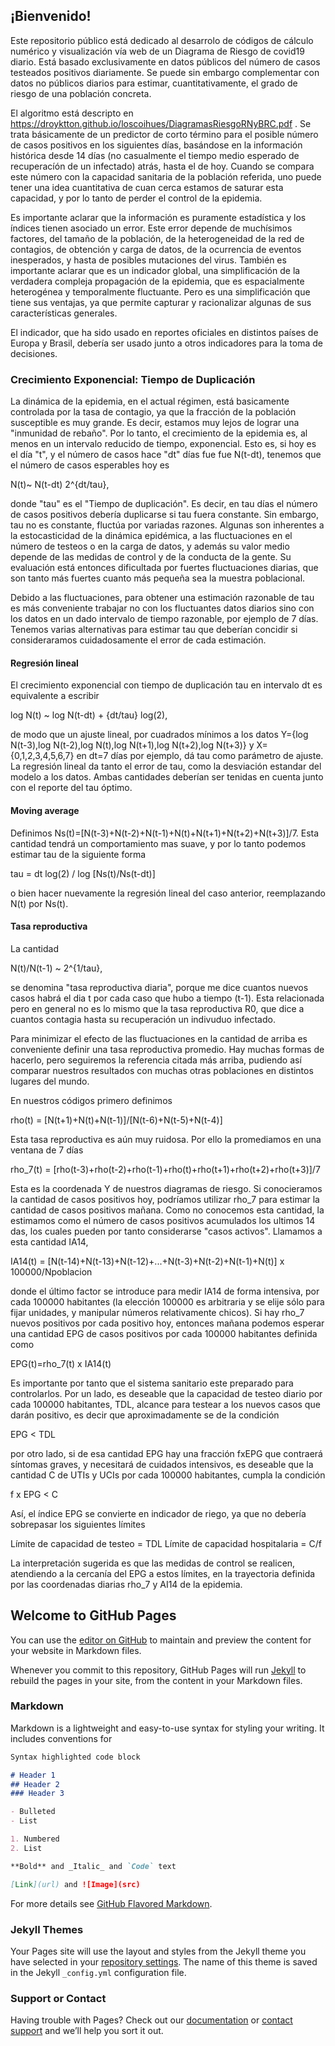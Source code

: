 ## ¡Bienvenido!

Este repositorio público está dedicado al desarrolo de códigos de cálculo numérico y visualización vía web de un Diagrama de Riesgo de covid19 diario. Está basado exclusivamente en datos públicos del número de casos testeados positivos diariamente. Se puede sin embargo complementar con datos no públicos diarios para estimar, cuantitativamente, el grado de riesgo de una población concreta. 

El algoritmo está descripto en https://droyktton.github.io/loscoihues/DiagramasRiesgoRNyBRC.pdf .
Se trata básicamente de un predictor de corto término para el posible número de casos positivos en los siguientes días, basándose en la información histórica desde 14 días (no casualmente el tiempo medio esperado de recuperacíón de un infectado) atrás, hasta el de hoy. Cuando se compara este número con la capacidad sanitaria de la población referida, uno puede tener una idea cuantitativa de cuan cerca estamos de saturar esta capacidad, y por lo tanto de perder el control de la epidemia.

Es importante aclarar que la información es puramente estadística y los índices tienen asociado un error. Este error depende de muchísimos factores, del tamaño de la población, de la heterogeneidad de la red de contagios, de obtención y carga de datos, de la ocurrencia de eventos inesperados, y hasta de posibles mutaciones del virus. También es importante aclarar que es un indicador global, una simplificación de la verdadera compleja propagación de la epidemia, que es espacialmente heterogénea y temporalmente fluctuante. Pero es una simplificación que tiene sus ventajas, ya que permite capturar y racionalizar algunas de sus características generales.

El indicador, que ha sido usado en reportes oficiales en distintos países de Europa y Brasil, debería ser usado junto a otros indicadores para la toma de decisiones.

### Crecimiento Exponencial: Tiempo de Duplicación

La dinámica de la epidemia, en el actual régimen, está basicamente controlada por la tasa de contagio, ya que la fracción de la población susceptible es muy grande. Es decir, estamos muy lejos de lograr una "inmunidad de rebaño". Por lo tanto, el crecimiento de la epidemia es, al menos en un intervalo reducido de tiempo, exponencial. Esto es, si hoy es el día "t", y el número de casos hace "dt" días fue fue N(t-dt), tenemos que el número de casos esperables hoy es 

N(t)~ N(t-dt) 2^{dt/tau}, 

donde "tau" es el "Tiempo de duplicación". Es decir, en tau días el número de casos positivos debería duplicarse si tau fuera constante. Sin embargo, tau no es constante, fluctúa por variadas razones. Algunas son inherentes a la estocasticidad de la dinámica epidémica, a las fluctuaciones en el número de testeos o en la carga de datos, y además su valor medio depende de las medidas de control y de la conducta de la gente. Su evaluación está entonces dificultada por fuertes fluctuaciones diarias, que son tanto más fuertes cuanto más pequeña sea la muestra poblacional.

Debido a las fluctuaciones, para obtener una estimación razonable de tau es más conveniente trabajar no con los fluctuantes datos diarios sino con los datos en un dado intervalo de tiempo razonable, por ejemplo de 7 días. Tenemos varias alternativas para estimar tau que deberían concidir si consideraramos cuidadosamente el error de cada estimación. 

#### Regresión lineal
El crecimiento exponencial con tiempo de duplicación tau en intervalo dt es equivalente a escribir

log N(t) ~ log N(t-dt) + {dt/tau} log(2), 

de modo que un ajuste lineal, por cuadrados mínimos a los datos Y={log N(t-3),log N(t-2),log N(t),log N(t+1),log N(t+2),log N(t+3)} y X={0,1,2,3,4,5,6,7} en dt=7 días por ejemplo, dá tau como parámetro de ajuste. La regresión lineal da tanto el error de tau, como la desviación estandar del modelo a los datos. Ambas cantidades deberían ser tenidas en cuenta junto con el reporte del tau óptimo. 

#### Moving average

Definimos Ns(t)=[N(t-3)+N(t-2)+N(t-1)+N(t)+N(t+1)+N(t+2)+N(t+3)]/7. Esta cantidad tendrá un comportamiento mas suave, y por lo tanto podemos estimar tau de la siguiente forma

tau = dt log(2) / log [Ns(t)/Ns(t-dt)]  

o bien hacer nuevamente la regresión lineal del caso anterior, reemplazando N(t) por Ns(t).

#### Tasa reproductiva  

La cantidad

N(t)/N(t-1) ~ 2^{1/tau}, 

se denomina "tasa reproductiva diaria", porque me dice cuantos nuevos casos habrá el dia t por cada caso que hubo a tiempo (t-1). Esta relacionada pero en general no es lo mismo que la tasa reproductiva R0, que dice a cuantos contagia hasta su recuperación un indivuduo infectado. 

Para minimizar el efecto de las fluctuaciones en la cantidad de arriba es conveniente definir una tasa reproductiva promedio. Hay muchas formas de hacerlo, pero seguiremos la referencia citada más arriba, pudiendo así comparar nuestros resultados con muchas otras poblaciones en distintos lugares del mundo.

En nuestros códigos primero definimos 

rho(t) = [N(t+1)+N(t)+N(t-1)]/[N(t-6)+N(t-5)+N(t-4)] 

Esta tasa reproductiva es aún muy ruidosa. Por ello la promediamos en una ventana de 7 días

rho_7(t) = [rho(t-3)+rho(t-2)+rho(t-1)+rho(t)+rho(t+1)+rho(t+2)+rho(t+3)]/7

Esta es la coordenada Y de nuestros diagramas de riesgo.
Si conocieramos la cantidad de casos positivos hoy, podríamos utilizar rho_7 para estimar la cantidad de casos positivos mañana. Como no conocemos esta cantidad, la estimamos como el número de casos positivos acumulados los ultimos 14 das, los cuales pueden por tanto considerarse "casos activos". Llamamos a esta cantidad IA14, 

IA14(t) = [N(t-14)+N(t-13)+N(t-12)+...+N(t-3)+N(t-2)+N(t-1)+N(t)] x 100000/Npoblacion

donde el último factor se introduce para medir IA14 de forma intensiva, por cada 100000 habitantes (la elección 100000 es arbitraria y se elije sólo para fijar unidades, y manipular números relativamente chicos). Si hay rho_7 nuevos positivos por cada positivo hoy, entonces mañana podemos esperar una cantidad EPG de casos positivos por cada 100000 habitantes definida como

EPG(t)=rho_7(t) x IA14(t) 

Es importante por tanto que el sistema sanitario este preparado para controlarlos. 
Por un lado, es deseable que la capacidad de testeo diario por cada 100000 habitantes, TDL, alcance para testear a los nuevos casos que darán positivo, es decir que aproximadamente se de la condición

EPG < TDL

por otro lado, si de esa cantidad EPG hay una fracción fxEPG que contraerá síntomas graves, y necesitará de cuidados intensivos, es deseable que la cantidad C de UTIs y UCIs por cada 100000 habitantes, cumpla la condición 

f x EPG < C

Así, el índice EPG se convierte en indicador de riego, ya que no debería sobrepasar los siguientes límites

Límite de capacidad de testeo = TDL
Límite de capacidad hospitalaria = C/f

La interpretación sugerida es que las medidas de control se realicen, atendiendo a la cercanía del EPG a estos límites, en la trayectoria definida por las coordenadas diarias rho_7 y AI14 de la epidemia.  












## Welcome to GitHub Pages

You can use the [editor on GitHub](https://github.com/droyktton/loscoihues/edit/master/README.md) to maintain and preview the content for your website in Markdown files.

Whenever you commit to this repository, GitHub Pages will run [Jekyll](https://jekyllrb.com/) to rebuild the pages in your site, from the content in your Markdown files.

### Markdown

Markdown is a lightweight and easy-to-use syntax for styling your writing. It includes conventions for

```markdown
Syntax highlighted code block

# Header 1
## Header 2
### Header 3

- Bulleted
- List

1. Numbered
2. List

**Bold** and _Italic_ and `Code` text

[Link](url) and ![Image](src)
```

For more details see [GitHub Flavored Markdown](https://guides.github.com/features/mastering-markdown/).

### Jekyll Themes

Your Pages site will use the layout and styles from the Jekyll theme you have selected in your [repository settings](https://github.com/droyktton/loscoihues/settings). The name of this theme is saved in the Jekyll `_config.yml` configuration file.

### Support or Contact

Having trouble with Pages? Check out our [documentation](https://help.github.com/categories/github-pages-basics/) or [contact support](https://github.com/contact) and we’ll help you sort it out.
